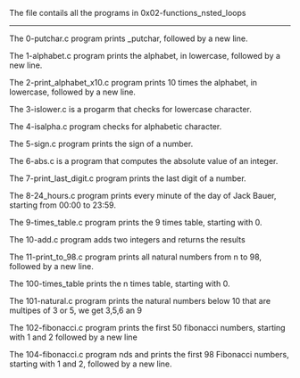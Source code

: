 The file contails all the programs in 0x02-functions_nsted_loops
*****************************************************************
The 0-putchar.c program prints _putchar, followed by a new line.

The 1-alphabet.c program prints the alphabet, in lowercase, followed by a new line.

The 2-print_alphabet_x10.c program prints 10 times the alphabet, in lowercase, followed by a new line.

The 3-islower.c is a progarm that checks for lowercase character.

The 4-isalpha.c program checks for alphabetic character.

The 5-sign.c program prints the sign of a number.

The 6-abs.c is a program that computes the absolute value of an integer.

The 7-print_last_digit.c program prints the last digit of a number.

The 8-24_hours.c program prints every minute of the day of Jack Bauer, starting from 00:00 to 23:59.

The 9-times_table.c program prints the 9 times table, starting with 0.

The 10-add.c program adds two integers and returns the results

The 11-print_to_98.c program prints all natural numbers from n to 98, followed by a new line.

The 100-times_table prints the n times table, starting with 0.

The 101-natural.c program prints the natural numbers below 10 that are multipes of 3 or 5, we get 3,5,6 an 9

The 102-fibonacci.c program prints the first 50 fibonacci numbers, starting with 1 and 2 followed by a new line

The 104-fibonacci.c program nds and prints the first 98 Fibonacci numbers, starting with 1 and 2, followed by a new line.

 
